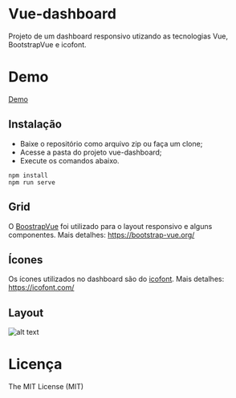 # Vue-dashboard
Projeto de um dashboard responsivo utizando as tecnologias Vue, BootstrapVue e icofont.

# Demo
[Demo](https://vue-dashboard-omega.vercel.app/#/)

## Instalação
- Baixe o repositório como arquivo zip ou faça um clone;
- Acesse a pasta do projeto vue-dashboard;
- Execute os comandos abaixo.
```
npm install
npm run serve
```
## Grid
O [BoostrapVue](https://bootstrap-vue.org/) foi utilizado para o layout responsivo e alguns componentes.
Mais detalhes: https://bootstrap-vue.org/

## Ícones
Os ícones utilizados no dashboard são do [icofont](https://icofont.com/).
Mais detalhes: https://icofont.com/

## Layout

![alt text](https://atividadeon.com.br/static/img/dashboard-vue.png)

# Licença

The MIT License (MIT)

